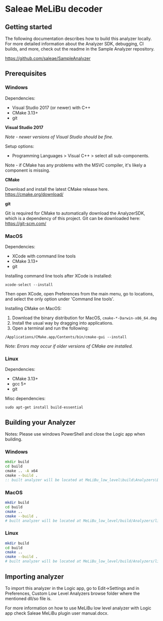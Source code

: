 # Saleae MeLiBu decoder



## Getting started

The following documentation describes how to build this analyzer locally. For more detailed information about the Analyzer SDK, debugging, CI builds, and more, check out the readme in the Sample Analyzer repository.

https://github.com/saleae/SampleAnalyzer

## Prerequisites

### Windows

Dependencies:

- Visual Studio 2017 (or newer) with C++
- CMake 3.13+
- git

**Visual Studio 2017**

_Note - newer versions of Visual Studio should be fine._

Setup options:

- Programming Languages > Visual C++ > select all sub-components.

Note - if CMake has any problems with the MSVC compiler, it's likely a component is missing.

**CMake**

Download and install the latest CMake release here.
https://cmake.org/download/

**git**

Git is required for CMake to automatically download the AnalyzerSDK, which is a dependency of this project. Git can be downloaded here: https://git-scm.com/

### MacOS

Dependencies:

- XCode with command line tools
- CMake 3.13+
- git

Installing command line tools after XCode is installed:

```
xcode-select --install
```

Then open XCode, open Preferences from the main menu, go to locations, and select the only option under 'Command line tools'.

Installing CMake on MacOS:

1. Download the binary distribution for MacOS, `cmake-*-Darwin-x86_64.dmg`
2. Install the usual way by dragging into applications.
3. Open a terminal and run the following:

```
/Applications/CMake.app/Contents/bin/cmake-gui --install
```

_Note: Errors may occur if older versions of CMake are installed._

### Linux

Dependencies:

- CMake 3.13+
- gcc 5+
- git

Misc dependencies:

```
sudo apt-get install build-essential
```

## Building your Analyzer

Notes: Please use windows PowerShell and close the Logic app when building.

### Windows

```bat
mkdir build
cd build
cmake .. -A x64
cmake --build .
:: built analyzer will be located at MeLiBu_low_level\build\Analyzers\Debug\MELIBUAnalyzer.dll
```

### MacOS

```bash
mkdir build
cd build
cmake ..
cmake --build .
# built analyzer will be located at MeLiBu_low_level/build/Analyzers/libMELIBUAnalyzer.so
```

### Linux

```bash
mkdir build
cd build
cmake ..
cmake --build .
# built analyzer will be located at MeLiBu_low_level/build/Analyzers/libMELIBUAnalyzer.so
```

## Importing analyzer

To import this analyzer in the Logic app, go to Edit->Settings and in Preferences, Custom Low Level Analyzers browse folder where the mentioned dll/so file is.

For more information on how to use MeLiBu low level analyzer with Logic app check Saleae MeLiBu plugin user manual.docx.